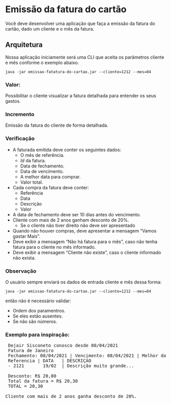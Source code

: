 # Emissão da fatura do cartão

Você deve desenvolver uma aplicação que faça a emissão da fatura do cartão, dado um cliente e o mês da fatura.



## Arquitetura

Nossa aplicação iniciamente será uma CLI que aceita os parâmetros cliente e mês conforme o exemplo abaixo.

``java -jar emissao-fatatura-do-cartao.jar --cliente=1212 --mes=04``


### Valor:

Possibilitar o cliente visualizar a fatura detalhada para entender os seus gastos.

### Incremento

Emissão da fatura do cliente de forma detalhada.

### Verificação
 - A faturada emitida deve conter os seguintes dados:
   - O mês de referência.
   - _Id_ da fatura.
   - Data de fechamento.
   - Data de vencimento.
   - A melhor data para comprar.
   - Valor total.
 - Cada compra da fatura deve conter:
   - Referência
   - Data
   - Descrição
   - Valor
 - A data de fechamento deve ser 10 dias antes do vencimento.  
 - Cliente com mais de 2 anos ganham desconto de 20%.
   - Se o cliente não tiver direito não deve ser apresentado
 - Quando não houver compras, deve apresentar a mensagem “Vamos gastar Mais”.
 - Deve exibir a mensagem “Não há fatura para o mês”, caso não tenha fatura para o cliente no mês informado.
 - Deve exibir a mensagem “Cliente não existe”, caso o cliente informado não exista.

### Observação 

O usuário sempre enviará os dados de entrada cliente e mês dessa forma:

``java -jar emissao-fatatura-do-cartao.jar --cliente=1212 --mes=04``

então não é necessário validar:
 - Ordem dos paramentros.
 - Se eles estão ausentes.
 - Se não são números.

### Exemplo para inspiração:

 <pre>
 Dejair Sisconeto conosco desde 08/04/2021
 Fatura de Janeiro
 Fechamento: 08/04/2021 | Vencimento: 08/04/2021 | Melhor data compra 07/04/2021
 Referencia | DATA   | DESCRIÇÃO                               | VALOR
 - 2121       19/02  | Descrição muito grande...               | R$ 2,00
 
 Desconto: R$ 20,00
 Total da fatura = R$ 20,30 
 TOTAL = 20,30

Cliente com mais de 2 anos ganha desconto de 20%.
</pre>
